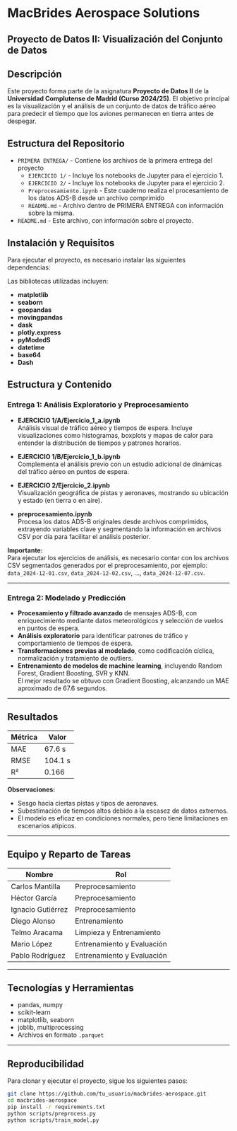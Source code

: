 # MacBrides Aerospace Solutions
## Proyecto de Datos II: Visualización del Conjunto de Datos

## Descripción

Este proyecto forma parte de la asignatura **Proyecto de Datos II** de la **Universidad Complutense de Madrid (Curso 2024/25)**. El objetivo principal es la visualización y el análisis de un conjunto de datos de tráfico aéreo para predecir el tiempo que los aviones permanecen en tierra antes de despegar.

## Estructura del Repositorio

- `PRIMERA ENTREGA/` - Contiene los archivos de la primera entrega del proyecto
    - `EJERCICIO 1/` - Incluye los notebooks de Jupyter para el ejercicio 1.
    - `EJERCICIO 2/` - Incluye los notebooks de Jupyter para el ejercicio 2.
    - `Preprocesamiento.ipynb` - Este cuaderno realiza el procesamiento de los datos ADS-B desde un archivo comprimido
    - `README.md` - Archivo dentro de PRIMERA ENTREGA con información sobre la misma.
- `README.md` - Este archivo, con información sobre el proyecto.

## Instalación y Requisitos

Para ejecutar el proyecto, es necesario instalar las siguientes dependencias:

Las bibliotecas utilizadas incluyen:
- **matplotlib**
- **seaborn**
- **geopandas**
- **movingpandas**
- **dask**
- **plotly.express**
- **pyModedS**
- **datetime**
- **base64**
- **Dash**


## Estructura y Contenido

### Entrega 1: Análisis Exploratorio y Preprocesamiento

- **EJERCICIO 1/A/Ejercicio_1_a.ipynb**  
  Análisis visual de tráfico aéreo y tiempos de espera. Incluye visualizaciones como histogramas, boxplots y mapas de calor para entender la distribución de tiempos y patrones horarios.

- **EJERCICIO 1/B/Ejercicio_1_b.ipynb**  
  Complementa el análisis previo con un estudio adicional de dinámicas del tráfico aéreo en puntos de espera.

- **EJERCICIO 2/Ejercicio_2.ipynb**  
  Visualización geográfica de pistas y aeronaves, mostrando su ubicación y estado (en tierra o en aire).

- **preprocesamiento.ipynb**  
  Procesa los datos ADS-B originales desde archivos comprimidos, extrayendo variables clave y segmentando la información en archivos CSV por día para facilitar el análisis posterior.

**Importante:**  
Para ejecutar los ejercicios de análisis, es necesario contar con los archivos CSV segmentados generados por el preprocesamiento, por ejemplo:  
`data_2024-12-01.csv`, `data_2024-12-02.csv`, ..., `data_2024-12-07.csv`.

---

### Entrega 2: Modelado y Predicción

- **Procesamiento y filtrado avanzado** de mensajes ADS-B, con enriquecimiento mediante datos meteorológicos y selección de vuelos en puntos de espera.
- **Análisis exploratorio** para identificar patrones de tráfico y comportamiento de tiempos de espera.
- **Transformaciones previas al modelado**, como codificación cíclica, normalización y tratamiento de outliers.
- **Entrenamiento de modelos de machine learning**, incluyendo Random Forest, Gradient Boosting, SVR y KNN.  
  El mejor resultado se obtuvo con Gradient Boosting, alcanzando un MAE aproximado de 67.6 segundos.

---

## Resultados

| Métrica  | Valor       |
|----------|-------------|
| MAE      | 67.6 s      |
| RMSE     | 104.1 s     |
| R²       | 0.166       |

**Observaciones:**  
- Sesgo hacia ciertas pistas y tipos de aeronaves.  
- Subestimación de tiempos altos debido a la escasez de datos extremos.  
- El modelo es eficaz en condiciones normales, pero tiene limitaciones en escenarios atípicos.

---

## Equipo y Reparto de Tareas

| Nombre           | Rol                        |
|------------------|----------------------------|
| Carlos Mantilla   | Preprocesamiento           |
| Héctor García    | Preprocesamiento           |
| Ignacio Gutiérrez | Preprocesamiento           |
| Diego Alonso     | Entrenamiento              |
| Telmo Aracama    | Limpieza y Entrenamiento   |
| Mario López      | Entrenamiento y Evaluación |
| Pablo Rodríguez  | Entrenamiento y Evaluación |

---

## Tecnologías y Herramientas

- pandas, numpy  
- scikit-learn  
- matplotlib, seaborn  
- joblib, multiprocessing  
- Archivos en formato `.parquet`

---

## Reproducibilidad

Para clonar y ejecutar el proyecto, sigue los siguientes pasos:

```bash
git clone https://github.com/tu_usuario/macbrides-aerospace.git
cd macbrides-aerospace
pip install -r requirements.txt
python scripts/preprocess.py
python scripts/train_model.py


